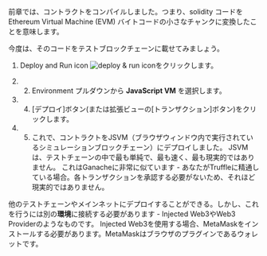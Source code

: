 前章では、コントラクトをコンパイルしました。つまり、solidity コードを Ethereum Virtual Machine (EVM) バイトコードの小さなチャンクに変換したことを意味します。

今度は、そのコードをテストブロックチェーンに載せてみましょう。

1. Deploy and Run icon ![deploy & run icon](https://raw.githubusercontent.com/ethereum/remix-workshops/master/Basics/3._Deploy_to_the_JavascriptVM/images/run.png "deploy & run icon")をクリックします。 

2. 2. Environment プルダウンから **JavaScript VM** を選択します。

4. 4. [デプロイ]ボタン(または拡張ビューの[トランザクション]ボタン)をクリックします。

5. 5. これで、コントラクトをJSVM（ブラウザウィンドウ内で実行されているシミュレーションブロックチェーン）にデプロイしました。 JSVMは、テストチェーンの中で最も単純で、最も速く、最も現実的ではありません。 これはGanacheに非常に似ています - あなたがTruffleに精通している場合。各トランザクションを承認する必要がないため、それほど現実的ではありません。 

他のテストチェーンやメインネットにデプロイすることができる。しかし、これを行うには別の**環境**に接続する必要があります - Injected Web3やWeb3 Providerのようなものです。 Injected Web3を使用する場合、MetaMaskをインストールする必要があります。MetaMaskはブラウザのプラグインであるウォレットです。   
